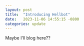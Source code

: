 ```yaml
---
layout: post
title:  "Introducing Hellbot"
date:   2023-11-06 14:55:15 -0800
categories: update
---
```


Maybe I'll blog here??